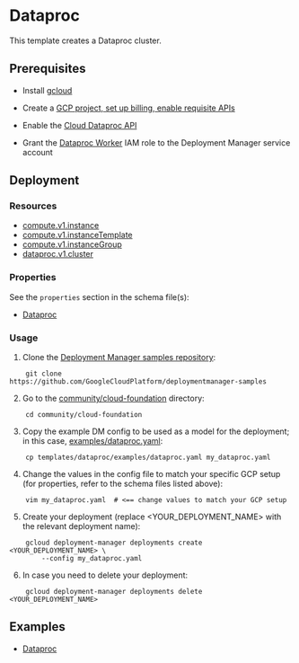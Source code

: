 # Dataproc

This template creates a Dataproc cluster.

## Prerequisites

- Install [gcloud](https://cloud.google.com/sdk)

- Create a [GCP project, set up billing, enable requisite APIs](../project/README.md)

- Enable the [Cloud Dataproc API](https://cloud.google.com/dataproc/docs/reference/rest/)

- Grant the [Dataproc Worker](https://cloud.google.com/dataproc/docs/concepts/iam/iam)
  IAM role to the Deployment Manager service account

## Deployment

### Resources

- [compute.v1.instance](https://cloud.google.com/compute/docs/reference/rest/v1/instances)
- [compute.v1.instanceTemplate](https://cloud.google.com/compute/docs/reference/latest/instanceTemplates)
- [compute.v1.instanceGroup](https://cloud.google.com/compute/docs/reference/latest/instanceGroups)
- [dataproc.v1.cluster](https://cloud.google.com/dataproc/docs/reference/rest/v1/projects.regions.clusters)

### Properties

See the `properties` section in the schema file(s):

- [Dataproc](dataproc.py.schema)

### Usage

1. Clone the [Deployment Manager samples repository](https://github.com/GoogleCloudPlatform/deploymentmanager-samples):

```shell
    git clone https://github.com/GoogleCloudPlatform/deploymentmanager-samples
```

2. Go to the [community/cloud-foundation](../../) directory:

```shell
    cd community/cloud-foundation
```

3. Copy the example DM config to be used as a model for the deployment; in
   this case, [examples/dataproc.yaml](examples/dataproc.yaml):

```shell
    cp templates/dataproc/examples/dataproc.yaml my_dataproc.yaml
```

4. Change the values in the config file to match your specific GCP setup
   (for properties, refer to the schema files listed above):

```shell
    vim my_dataproc.yaml  # <== change values to match your GCP setup
```

5. Create your deployment (replace \<YOUR\_DEPLOYMENT\_NAME\> with the
   relevant deployment name):

```shell
    gcloud deployment-manager deployments create <YOUR_DEPLOYMENT_NAME> \
        --config my_dataproc.yaml
```

6. In case you need to delete your deployment:

```shell
    gcloud deployment-manager deployments delete <YOUR_DEPLOYMENT_NAME>
```

## Examples

- [Dataproc](examples/dataproc.yaml)
